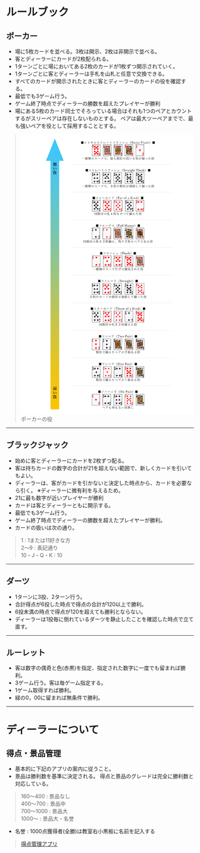 # ルールブック
## ポーカー
- 場に5枚カードを並べる。3枚は開示、2枚は非開示で並べる。
- 客とディーラーにカードが2枚配られる。
- 1ターンごとに場においてある2枚のカードが1枚ずつ開示されていく。
- 1ターンごとに客とディーラーは手札を山札と任意で交換できる。
- すべてのカードが開示されたときに客とディーラーのカードの役を確認する。
- 最低でも3ゲーム行う。
- ゲーム終了時点でディーラーの勝数を超えたプレイヤーが勝利
- 場にある5枚のカード同士でそろっている場合はそれも1つのペアとカウントするがスリーペアは存在しないものとする。  ペアは最大ツーペアまでで、最も強いペアを役として採用することとする。
> ![ポーカーの役の画像](https://github.com/Alloy-1104/AAA-Manager/blob/26d156169edb0776e74c453ee3e033b8b65d0fb8/Poker%20-%20Role.png)
> ポーカーの役
---
## ブラックジャック
- 始めに客とディーラーにカードを2枚ずつ配る。
- 客は持ちカードの数字の合計が21を超えない範囲で、新しくカードを引いてもよい。
- ディーラーは、客がカードを引かないと決定した時点から、カードを必要なら引く。
※ディーラーに微有利を与えるため。
- 21に最も数字が近いプレイヤーが勝利
- カードは客とディーラーともに開示する。
- 最低でも3ゲーム行う。
- ゲーム終了時点でディーラーの勝数を超えたプレイヤーが勝利。
- カードの扱いは次の通り。
> 1 : 1または11好きな方  
> 2〜9 : 表記通り  
> 10・J・Q・K : 10
---
## ダーツ
- 1ターンに3投、2ターン行う。
- 合計得点が6投した時点で得点の合計が120以上で勝利。
- 6投未満の時点で得点が120を超えても勝利とならない。
- ディーラーは1投毎に倒れているダーツを静止したことを確認した時点で立て直す。
---
## ルーレット
- 客は数字の偶奇と色(赤黒)を指定、指定された数字に一度でも留まれば勝利。
- 3ゲーム行う。客は毎ゲーム指定する。
- 1ゲーム取得すれば勝利。
- 緑の0，00に留まれば無条件で勝利。
---

# ディーラーについて
## 得点・景品管理
- 基本的に下記のアプリの案内に従うこと。
- 景品は勝利数を基準に決定される。
  得点と景品のグレードは完全に勝利数と対応している。
> 160〜400 : 景品なし  
> 400〜700 : 景品中  
> 700〜1000 : 景品大  
> 1000〜 : 景品大・名誉
- 名誉 : 1000点獲得者(全勝)は教室右小黒板に名前を記入する
> [得点管理アプリ](https://alloy-1104.github.io/AAA-Manager/)
